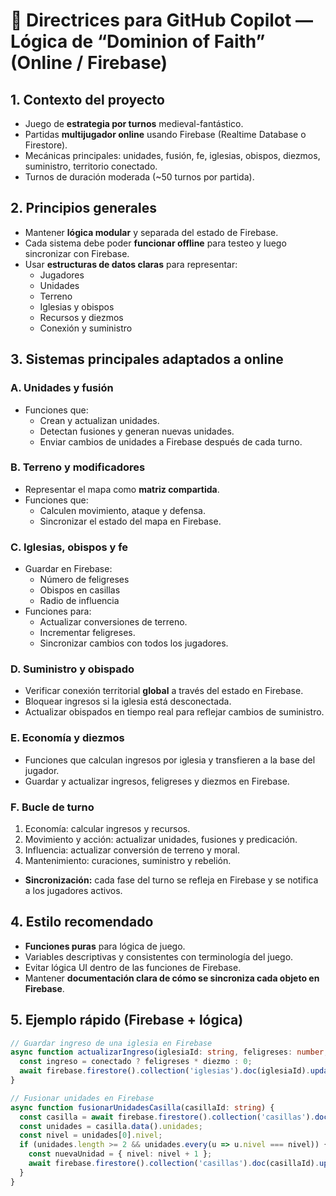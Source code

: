 # 📝 Directrices para GitHub Copilot — Lógica de “Dominion of Faith” (Online / Firebase)

## 1. Contexto del proyecto
- Juego de **estrategia por turnos** medieval-fantástico.
- Partidas **multijugador online** usando Firebase (Realtime Database o Firestore).
- Mecánicas principales: unidades, fusión, fe, iglesias, obispos, diezmos, suministro, territorio conectado.
- Turnos de duración moderada (~50 turnos por partida).

## 2. Principios generales
- Mantener **lógica modular** y separada del estado de Firebase.
- Cada sistema debe poder **funcionar offline** para testeo y luego sincronizar con Firebase.
- Usar **estructuras de datos claras** para representar:
  - Jugadores
  - Unidades
  - Terreno
  - Iglesias y obispos
  - Recursos y diezmos
  - Conexión y suministro

## 3. Sistemas principales adaptados a online

### A. Unidades y fusión
- Funciones que:
  - Crean y actualizan unidades.
  - Detectan fusiones y generan nuevas unidades.
  - Enviar cambios de unidades a Firebase después de cada turno.

### B. Terreno y modificadores
- Representar el mapa como **matriz compartida**.
- Funciones que:
  - Calculen movimiento, ataque y defensa.
  - Sincronizar el estado del mapa en Firebase.

### C. Iglesias, obispos y fe
- Guardar en Firebase:
  - Número de feligreses
  - Obispos en casillas
  - Radio de influencia
- Funciones para:
  - Actualizar conversiones de terreno.
  - Incrementar feligreses.
  - Sincronizar cambios con todos los jugadores.

### D. Suministro y obispado
- Verificar conexión territorial **global** a través del estado en Firebase.
- Bloquear ingresos si la iglesia está desconectada.
- Actualizar obispados en tiempo real para reflejar cambios de suministro.

### E. Economía y diezmos
- Funciones que calculan ingresos por iglesia y transfieren a la base del jugador.
- Guardar y actualizar ingresos, feligreses y diezmos en Firebase.

### F. Bucle de turno
1. Economía: calcular ingresos y recursos.  
2. Movimiento y acción: actualizar unidades, fusiones y predicación.  
3. Influencia: actualizar conversión de terreno y moral.  
4. Mantenimiento: curaciones, suministro y rebelión.  

- **Sincronización:** cada fase del turno se refleja en Firebase y se notifica a los jugadores activos.

## 4. Estilo recomendado
- **Funciones puras** para lógica de juego.  
- Variables descriptivas y consistentes con terminología del juego.  
- Evitar lógica UI dentro de las funciones de Firebase.  
- Mantener **documentación clara de cómo se sincroniza cada objeto en Firebase**.

## 5. Ejemplo rápido (Firebase + lógica)
```ts
// Guardar ingreso de una iglesia en Firebase
async function actualizarIngreso(iglesiaId: string, feligreses: number, diezmo: number, conectado: boolean) {
  const ingreso = conectado ? feligreses * diezmo : 0;
  await firebase.firestore().collection('iglesias').doc(iglesiaId).update({ ingreso });
}

// Fusionar unidades en Firebase
async function fusionarUnidadesCasilla(casillaId: string) {
  const casilla = await firebase.firestore().collection('casillas').doc(casillaId).get();
  const unidades = casilla.data().unidades;
  const nivel = unidades[0].nivel;
  if (unidades.length >= 2 && unidades.every(u => u.nivel === nivel)) {
    const nuevaUnidad = { nivel: nivel + 1 };
    await firebase.firestore().collection('casillas').doc(casillaId).update({ unidades: [nuevaUnidad] });
  }
}
```

